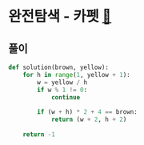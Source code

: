 # 완전탐색 - 카펫 [🔗](https://programmers.co.kr/learn/courses/30/lessons/42842)

## 풀이

```python
def solution(brown, yellow):
    for h in range(1, yellow + 1):
        w = yellow / h
        if w % 1 != 0:
            continue
        
        if (w + h) * 2 + 4 == brown:
            return (w + 2, h + 2)
    
    return -1
```

